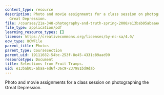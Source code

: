 ```yaml
---
content_type: resource
description: Photo and movie assignments for a class session on photographing the
  Great Depression.
file: /courses/21a-348-photography-and-truth-spring-2008/e13bab05abaaed6f36c9237981bd9dab_MIT21A_348S08_fruit.pdf
file_type: application/pdf
learning_resource_types: []
license: https://creativecommons.org/licenses/by-nc-sa/4.0/
ocw_type: OCWFile
parent_title: Photos
parent_type: CourseSection
parent_uid: 19111682-54bc-253f-8e45-4331c89aad90
resourcetype: Document
title: Selections from Fruit Tramps.
uid: e13bab05-abaa-ed6f-36c9-237981bd9dab
---
```

Photo and movie assignments for a class session on photographing the Great Depression.